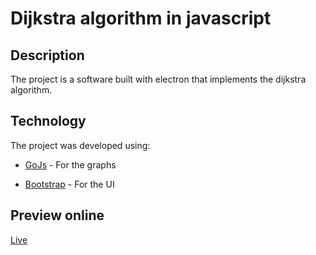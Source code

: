 # Dijkstra algorithm in javascript

## Description  
 
The project is a software built with electron that implements the dijkstra algorithm. 

## Technology 
 
The project was developed using: 
- [GoJs](https://gojs.net/latest/index.html) - For the graphs

- [Bootstrap](https://getbootstrap.com/) - For the UI



## Preview online
 [Live](https://chyke007.github.io/dijkstra/)
